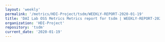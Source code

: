 ```yaml
---
layout: 'weekly'
permalink: '/metrics/HDI-Project/tsdm/WEEKLY-REPORT-2020-01-19'
title: 'DAI Lab OSS Metrics Metrics report for tsdm | WEEKLY-REPORT-2020-01-19'
organization: 'HDI-Project'
repository: 'tsdm'
current_date: '2020-01-19'
---
```

